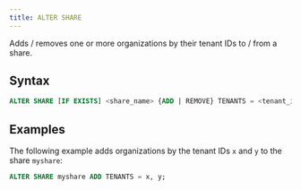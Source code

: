 ```yaml
---
title: ALTER SHARE
---
```


Adds / removes one or more organizations by their tenant IDs to / from a share.

## Syntax

```sql
ALTER SHARE [IF EXISTS] <share_name> {ADD | REMOVE} TENANTS = <tenant_id> [, <tenant_id>, ...]
```

## Examples

The following example adds organizations by the tenant IDs `x` and `y` to the share `myshare`:

```sql
ALTER SHARE myshare ADD TENANTS = x, y;
```